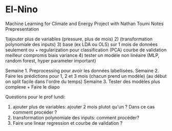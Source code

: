 # El-Nino
Machine Learning for Climate and Energy Project with Nathan Toumi
Notes Prepresentation

1)ajouter plus de variables (pressure, plus de mois)
2) (transformation polynomiale des inputs)
3) base (ex LDA ou OLS) sur 1 mois de données seulement ou  + regularization pour classification (PCA) courbe de validation meilleur compromis biais variance 
4) tester un modèle non linéaire (MLP, random forest, hyper parameter important)

Semaine 1. Preprocessing pour avoir les données labellisées.
Semaine 2. Faire les prédictions pour 1, 2 et 3 mois (chacun prend un modèle) (au début on split facile dans l'ordre du temps)
Semaine 3. Tester des modèles plus complexe + Faire le diapo


Questions pour le prof lundi: 
1) ajouter plus de variables: ajouter 2 mois plutot qu'un ? Dans ce cas comment procéder ? 
2) transformation polynomiale des inputs: comment procéder?
3) Faire une linear regression et courbe de validation ?
